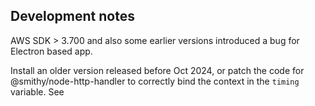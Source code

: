 ## Development notes

AWS SDK > 3.700 and also some earlier versions introduced a bug for Electron based app.

Install an older version released before Oct 2024, or patch the code for @smithy/node-http-handler to correctly bind the context in the `timing` variable.
See []()

